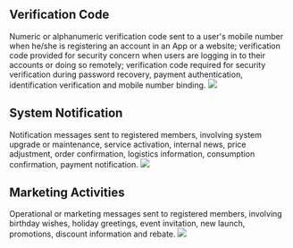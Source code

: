 ## Verification Code
Numeric or alphanumeric verification code sent to a user's mobile number when he/she is registering an account in an App or a website; verification code provided for security concern when users are logging in to their accounts or doing so remotely; verification code required for security verification during password recovery, payment authentication, identification verification and mobile number binding.
![](https://main.qcloudimg.com/raw/d3348fda29b48830dad922e97fa38710.png)

## System Notification
Notification messages sent to registered members, involving system upgrade or maintenance, service activation, internal news, price adjustment, order confirmation, logistics information, consumption confirmation, payment notification.
![](https://main.qcloudimg.com/raw/687bb00a312e575cc09af9e7b1938126.png)

## Marketing Activities
Operational or marketing messages sent to registered members, involving birthday wishes, holiday greetings, event invitation, new launch, promotions, discount information and rebate.
![](https://main.qcloudimg.com/raw/d57ac69ef3d3f8287b9d335a5312ee28.png)
